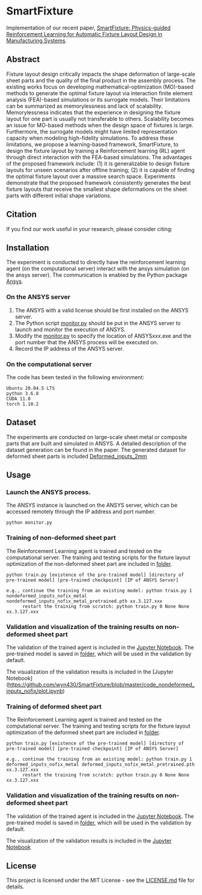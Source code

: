 # SmartFixture
Implementation of our recent paper, [SmartFixture: Physics-guided Reinforcement Learning for Automatic Fixture Layout Design in Manufacturing Systems](https://www.tandfonline.com/doi/full/10.1080/24725854.2024.2401041).

## Abstract
Fixture layout design critically impacts the shape deformation of large-scale sheet parts and the quality of the final product in the assembly process. The existing works focus on developing mathematical-optimization (MO)-based methods to generate the optimal fixture layout via interaction finite element analysis (FEA)-based simulations or its surrogate models. Their limitations can be summarized as memorylessness and lack of scalability. Memorylessness indicates that the experience in designing the fixture layout for one part is usually not transferable to others. Scalability becomes an issue for MO-based methods when the design space of fixtures is large. Furthermore, the surrogate models might have limited representation capacity when modeling high-fidelity simulations. To address these limitations, we propose a learning-based framework, SmartFixture, to design the fixture layout by training a Reinforcement learning (RL) agent through direct interaction with the FEA-based simulations. The advantages of the proposed framework include: (1) it is generalizable to design fixture layouts for unseen scenarios after offline training; (2) it is capable of finding the optimal fixture layout over a massive search space. Experiments demonstrate that the proposed framework consistently generates the best fixture layouts that receive the smallest shape deformations on the sheet parts with different initial shape variations.

## Citation

If you find our work useful in your research, please consider citing:

## Installation

The experiment is conducted to directly have the reinforcement learning agent (on the computational server) interact with the ansys simulation (on the ansys server). The communication is enabled by the Python package [Ansys](https://pypi.org/project/pyansys/). 

### On the ANSYS server

1. The ANSYS with a valid license should be first installed on the ANSYS server.
2. The Python script [monitor.py](https://github.com/wyn430/SmartFixture/blob/master/monitor.py) should be put in the ANSYS server to launch and monitor the execution of ANSYS.
3. Modify the [monitor.py](https://github.com/wyn430/SmartFixture/blob/master/monitor.py) to specify the location of ANSYSxxx.exe and the port number that the ANSYS process will be executed on.
4. Record the IP address of the ANSYS server.

### On the computational server

The code has been tested in the following environment:

```
Ubuntu 20.04.5 LTS
python 3.6.8
CUDA 11.0
torch 1.10.2
```

## Dataset
The experiments are conducted on large-scale sheet metal or composite parts that are built and simulated in ANSYS. A detailed description of the dataset generation can be found in the paper. The generated dataset for deformed sheet parts is included [Deformed_inputs_2mm](https://github.com/wyn430/SmartFixture/tree/master/Deformed_inputs_2mm) 

## Usage

### Launch the ANSYS process.

The ANSYS instance is launched on the ANSYS server, which can be accessed remotely through the IP address and port number.
```
python monitor.py
```

### Training of non-deformed sheet part

The Reinforcement Learning agent is trained and tested on the computational server. The training and testing scripts for the fixture layout optimization of the non-deformed sheet part are included in [folder](https://github.com/wyn430/SmartFixture/tree/master/code_nondeformed_inputs_nofix).

```
python train.py [existence of the pre-trained model] [directory of pre-trained model] [pre-trained checkpoint] [IP of ANSYS Server]

e.g., continue the training from an existing model: python train.py 1 nondeformed_inputs_nofix_metal nondeformed_inputs_nofix_metal_pretrained.pth xx.3.127.xxx
      restart the training from scratch: python train.py 0 None None xx.3.127.xxx
```

### Validation and visualization of the training results on non-deformed sheet part
The validation of the trained agent is included in the [Jupyter Notebook](https://github.com/wyn430/SmartFixture/blob/master/code_nondeformed_inputs_nofix/test.ipynb). The pre-trained model is saved in [folder](https://github.com/wyn430/SmartFixture/tree/master/code_nondeformed_inputs_nofix/PPO_preTrained/Ansys_assembly/nondeformed_inputs_nofix_metal), which will be used in the validation by default.

The visualization of the validation results is included in the [Jupyter Notebook] (https://github.com/wyn430/SmartFixture/blob/master/code_nondeformed_inputs_nofix/plot.ipynb)


### Training of deformed sheet part

The Reinforcement Learning agent is trained and tested on the computational server. The training and testing scripts for the fixture layout optimization of the deformed sheet part are included in [folder](https://github.com/wyn430/SmartFixture/tree/master/code_deformed_inputs_nofix).

```
python train.py [existence of the pre-trained model] [directory of pre-trained model] [pre-trained checkpoint] [IP of ANSYS Server]

e.g., continue the training from an existing model: python train.py 1 deformed_inputs_nofix_metal deformed_inputs_nofix_metal_pretrained.pth xx.3.127.xxx
      restart the training from scratch: python train.py 0 None None xx.3.127.xxx
```

### Validation and visualization of the training results on non-deformed sheet part
The validation of the trained agent is included in the [Jupyter Notebook](https://github.com/wyn430/SmartFixture/blob/master/code_deformed_inputs_nofix/test.ipynb). The pre-trained model is saved in [folder](https://github.com/wyn430/SmartFixture/tree/master/code_deformed_inputs_nofix/PPO_preTrained/Ansys_assembly/deformed_inputs_nofix_metal), which will be used in the validation by default.


The visualization of the validation results is included in the [Jupyter Notebook](https://github.com/wyn430/SmartFixture/blob/master/code_deformed_inputs_nofix/plot.ipynb)

## License

This project is licensed under the MIT License - see the [LICENSE.md](https://github.com/wyn430/SmartFixture/blob/master/LICENSE) file for details.


